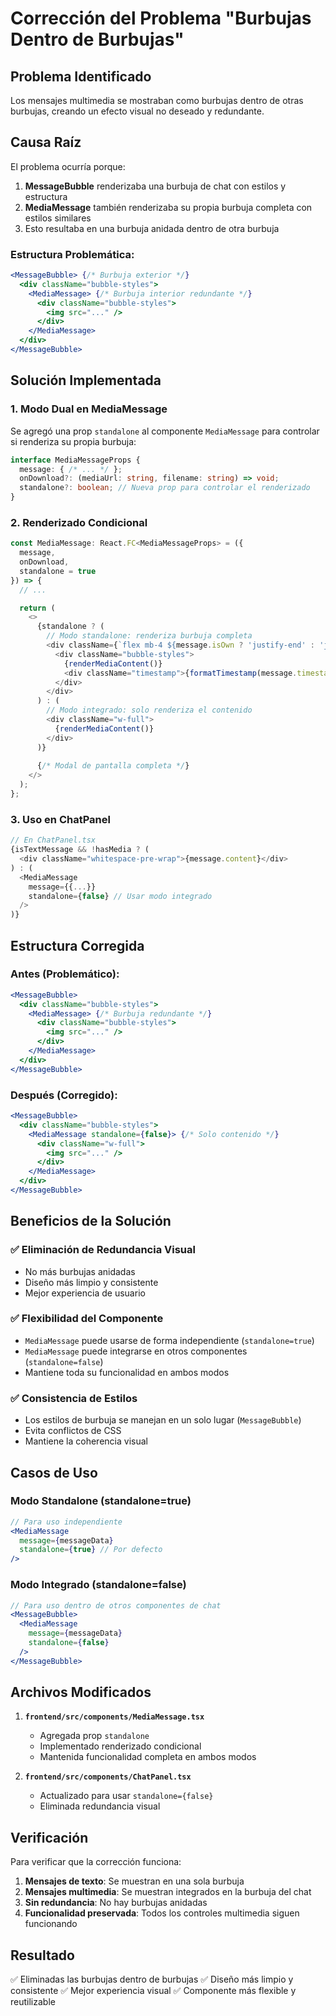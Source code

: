 # Corrección del Problema "Burbujas Dentro de Burbujas"

## Problema Identificado

Los mensajes multimedia se mostraban como burbujas dentro de otras burbujas, creando un efecto visual no deseado y redundante.

## Causa Raíz

El problema ocurría porque:

1. **MessageBubble** renderizaba una burbuja de chat con estilos y estructura
2. **MediaMessage** también renderizaba su propia burbuja completa con estilos similares
3. Esto resultaba en una burbuja anidada dentro de otra burbuja

### Estructura Problemática:
```jsx
<MessageBubble> {/* Burbuja exterior */}
  <div className="bubble-styles">
    <MediaMessage> {/* Burbuja interior redundante */}
      <div className="bubble-styles">
        <img src="..." />
      </div>
    </MediaMessage>
  </div>
</MessageBubble>
```

## Solución Implementada

### 1. Modo Dual en MediaMessage

Se agregó una prop `standalone` al componente `MediaMessage` para controlar si renderiza su propia burbuja:

```typescript
interface MediaMessageProps {
  message: { /* ... */ };
  onDownload?: (mediaUrl: string, filename: string) => void;
  standalone?: boolean; // Nueva prop para controlar el renderizado
}
```

### 2. Renderizado Condicional

```typescript
const MediaMessage: React.FC<MediaMessageProps> = ({ 
  message, 
  onDownload, 
  standalone = true 
}) => {
  // ...

  return (
    <>
      {standalone ? (
        // Modo standalone: renderiza burbuja completa
        <div className={`flex mb-4 ${message.isOwn ? 'justify-end' : 'justify-start'}`}>
          <div className="bubble-styles">
            {renderMediaContent()}
            <div className="timestamp">{formatTimestamp(message.timestamp)}</div>
          </div>
        </div>
      ) : (
        // Modo integrado: solo renderiza el contenido
        <div className="w-full">
          {renderMediaContent()}
        </div>
      )}
      
      {/* Modal de pantalla completa */}
    </>
  );
};
```

### 3. Uso en ChatPanel

```typescript
// En ChatPanel.tsx
{isTextMessage && !hasMedia ? (
  <div className="whitespace-pre-wrap">{message.content}</div>
) : (
  <MediaMessage 
    message={{...}}
    standalone={false} // Usar modo integrado
  />
)}
```

## Estructura Corregida

### Antes (Problemático):
```jsx
<MessageBubble>
  <div className="bubble-styles">
    <MediaMessage> {/* Burbuja redundante */}
      <div className="bubble-styles">
        <img src="..." />
      </div>
    </MediaMessage>
  </div>
</MessageBubble>
```

### Después (Corregido):
```jsx
<MessageBubble>
  <div className="bubble-styles">
    <MediaMessage standalone={false}> {/* Solo contenido */}
      <div className="w-full">
        <img src="..." />
      </div>
    </MediaMessage>
  </div>
</MessageBubble>
```

## Beneficios de la Solución

### ✅ **Eliminación de Redundancia Visual**
- No más burbujas anidadas
- Diseño más limpio y consistente
- Mejor experiencia de usuario

### ✅ **Flexibilidad del Componente**
- `MediaMessage` puede usarse de forma independiente (`standalone=true`)
- `MediaMessage` puede integrarse en otros componentes (`standalone=false`)
- Mantiene toda su funcionalidad en ambos modos

### ✅ **Consistencia de Estilos**
- Los estilos de burbuja se manejan en un solo lugar (`MessageBubble`)
- Evita conflictos de CSS
- Mantiene la coherencia visual

## Casos de Uso

### Modo Standalone (standalone=true)
```jsx
// Para uso independiente
<MediaMessage 
  message={messageData}
  standalone={true} // Por defecto
/>
```

### Modo Integrado (standalone=false)
```jsx
// Para uso dentro de otros componentes de chat
<MessageBubble>
  <MediaMessage 
    message={messageData}
    standalone={false}
  />
</MessageBubble>
```

## Archivos Modificados

1. **`frontend/src/components/MediaMessage.tsx`**
   - Agregada prop `standalone`
   - Implementado renderizado condicional
   - Mantenida funcionalidad completa en ambos modos

2. **`frontend/src/components/ChatPanel.tsx`**
   - Actualizado para usar `standalone={false}`
   - Eliminada redundancia visual

## Verificación

Para verificar que la corrección funciona:

1. **Mensajes de texto**: Se muestran en una sola burbuja
2. **Mensajes multimedia**: Se muestran integrados en la burbuja del chat
3. **Sin redundancia**: No hay burbujas anidadas
4. **Funcionalidad preservada**: Todos los controles multimedia siguen funcionando

## Resultado

✅ Eliminadas las burbujas dentro de burbujas
✅ Diseño más limpio y consistente
✅ Mejor experiencia visual
✅ Componente más flexible y reutilizable 